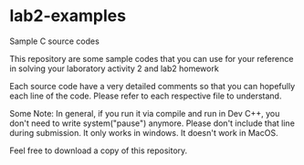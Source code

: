 # lab2-examples
Sample C source codes

This repository are some sample codes that you can use for your reference in solving your laboratory activity 2 and lab2 homework

Each source code have a very detailed comments so that you can hopefully each line of the code. Please refer to each respective file to understand. 

Some Note: In general, if you run it via compile and run in Dev C++, you don't need to write system("pause") anymore. Please don't include that line during submission. It only works in windows. It doesn't work in MacOS. 

Feel free to download a copy of this repository.